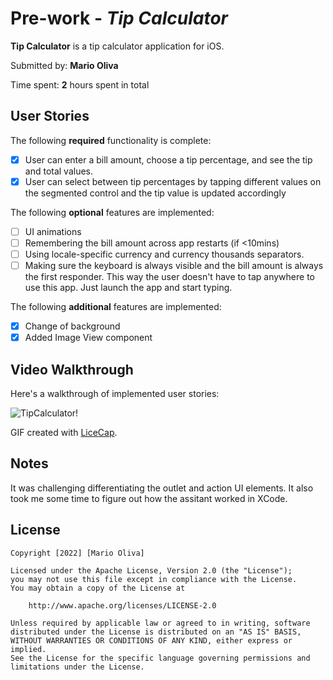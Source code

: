 # Pre-work - *Tip Calculator*

**Tip Calculator** is a tip calculator application for iOS.

Submitted by: **Mario Oliva**

Time spent: **2** hours spent in total

## User Stories

The following **required** functionality is complete:

* [X] User can enter a bill amount, choose a tip percentage, and see the tip and total values.
* [X] User can select between tip percentages by tapping different values on the segmented control and the tip value is updated accordingly

The following **optional** features are implemented:

* [ ] UI animations
* [ ] Remembering the bill amount across app restarts (if <10mins)
* [ ] Using locale-specific currency and currency thousands separators.
* [ ] Making sure the keyboard is always visible and the bill amount is always the first responder. This way the user doesn't have to tap anywhere to use this app. Just launch the app and start typing.

The following **additional** features are implemented:

- [X] Change of background
- [X] Added Image View component

## Video Walkthrough

Here's a walkthrough of implemented user stories:

![TipCalculator!](https://user-images.githubusercontent.com/90973494/181602662-2137bf69-89d0-4664-abde-fc001d8414e4.gif)

GIF created with [LiceCap](http://www.cockos.com/licecap/).

## Notes

It was challenging differentiating the outlet and action UI elements.
It also took me some time to figure out how the assitant worked in XCode.

## License

    Copyright [2022] [Mario Oliva]

    Licensed under the Apache License, Version 2.0 (the "License");
    you may not use this file except in compliance with the License.
    You may obtain a copy of the License at

        http://www.apache.org/licenses/LICENSE-2.0

    Unless required by applicable law or agreed to in writing, software
    distributed under the License is distributed on an "AS IS" BASIS,
    WITHOUT WARRANTIES OR CONDITIONS OF ANY KIND, either express or implied.
    See the License for the specific language governing permissions and
    limitations under the License.
